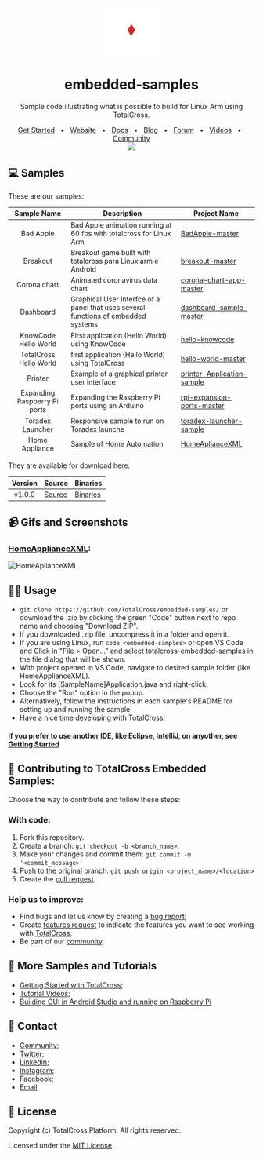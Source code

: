 <div align="center"> <a href="https://totalcross.com/" target="_blank"> <img src="https://github.com/TotalCross/totalcross/blob/master/totalcross.gif" alt="totalcross logo"/></a></div>

<div align="center"> 
<h1> embedded-samples </h1> </div>
<p align="center">Sample code illustrating what is possible to build for Linux Arm using TotalCross. </strong></em></p>

<div align="center">
  <a href="https://totalcross.com/get-started" target="_blank">Get Started</a>
  <span>&nbsp;&nbsp;•&nbsp;&nbsp;</span>
  <a href="https://totalcross.com/" target="_blank">Website</a>
  <span>&nbsp;&nbsp;•&nbsp;&nbsp;</span>
  <a href="http://learn.totalcross.com/" target="_blank">Docs</a>
  <span>&nbsp;&nbsp;•&nbsp;&nbsp;</span>
  <a href="https://medium.com/totalcross-community" target="_blank">Blog</a>
  <span>&nbsp;&nbsp;•&nbsp;&nbsp;</span>
  <a href="https://forum.totalcross.com" target="_blank">Forum</a>
  <span>&nbsp;&nbsp;•&nbsp;&nbsp;</span>
  <a href="https://www.youtube.com/c/totalcross" target="_blank">Videos</a>
  <span>&nbsp;&nbsp;•&nbsp;&nbsp;</span>
  <a href="https://totalcross.com/community/" target="_blank">Community</a>
</div>

<div align="center"><img src="https://github.com/TotalCross/totalcross-embedded-samples/workflows/Java%20CI%20with%20Maven/badge.svg"/></div>

## 💻 Samples
These are our samples:

|Sample Name | Description | Project Name  | 
|:-:|---|---|
| Bad Apple | Bad Apple animation running at 60 fps with totalcross for Linux Arm | [BadApple-master](https://github.com/TotalCross/knowcode-samples/tree/main/BadApple-master) |
| Breakout | Breakout game built with totalcross para Linux arm e Android | [breakout-master](https://github.com/TotalCross/knowcode-samples/tree/main/breakout-master) |     
| Corona chart | Animated coronavirus data chart | [corona-chart-app-master](https://github.com/TotalCross/knowcode-samples/tree/main/corona-chart-app-master) |     
| Dashboard | Graphical User Interfce of a panel that uses several functions of embedded systems | [dashboard-sample-master](https://github.com/TotalCross/knowcode-samples/tree/main/dashboard-sample-master) |     
| KnowCode Hello World | First application (Hello World) using KnowCode | [hello-knowcode](https://github.com/TotalCross/knowcode-samples/tree/main/hello-knowcode) |     
| TotalCross Hello World | first application (Hello World) using TotalCross | [hello-world-master](https://github.com/TotalCross/knowcode-samples/tree/main/hello-world-master) |     
| Printer | Example of a graphical printer user interface | [printer-Application-sample](https://github.com/TotalCross/knowcode-samples/tree/main/printer-Application-sample) |     
| Expanding Raspberry Pi ports | Expanding the Raspberry Pi ports using an Arduino | [rpi-expansion-ports-master](https://github.com/TotalCross/knowcode-samples/tree/main/rpi-expansion-ports-master) |     
| Toradex Launcher | Responsive sample to run on Toradex launche | [toradex-launcher-sample](https://github.com/TotalCross/knowcode-samples/tree/main/toradex-launcher-sample) | 
| Home Appliance | Sample of Home Automation | [HomeAplianceXML](https://github.com/TotalCross/knowcode-samples/tree/main/HomeApplianceXML) |     

They are available for download here:

| Version | Source | Binaries |
|:-:|---|---|
| v1.0.0 | [Source](https://github.com/TotalCross/totalcross-embedded-samples/archive/v1.0.0.zip) | [Binaries](https://github.com/TotalCross/totalcross-embedded-samples/releases/download/v1.0.0/binaries.zip) |     

## 📹 Gifs and Screenshots
### [HomeApplianceXML](https://www.youtube.com/watch?v=ZX_cpSDUCxI&feature=youtu.be):


![HomeAplianceXML](https://github.com/TotalCross/totalcross-embedded-samples/blob/master/images/R4L7x9T850.gif)

## :woman_technologist: Usage

- `git clone https://github.com/TotalCross/embedded-samples/` or download the .zip by clicking the green "Code" button next to repo name and choosing "Download ZIP".
- If you downloaded .zip file, uncompress it in a folder and open it.
- If you are using Linux, run `code <embedded-samples>` or open VS Code and Click in "File > Open..." and select totalcross-embedded-samples in the file dialog that will be shown.
- With project opened in VS Code, navigate to desired sample folder (like HomeApplianceXML).
- Look for its [SampleName]Application.java and right-click.
- Choose the "Run" option in the popup.
- Alternatively, follow the instructions in each sample's README for setting up and running the sample.
- Have a nice time developing with TotalCross!

#### If you prefer to use another IDE, like Eclipse, IntelliJ, on anyother, see [Getting Started](https://learn.totalcross.com/documentation/get-started)


## 🚧 Contributing to TotalCross Embedded Samples:
Choose the way to contribute and follow these steps:

### With code:
1. Fork this repository.
2. Create a branch: `git checkout -b <branch_name>`.
3. Make your changes and commit them: `git commit -m '<commit_message>'`
4. Push to the original branch: `git push origin <project_name>/<location>`
5. Create the [pull request](https://help.github.com/en/github/collaborating-with-issues-and-pull-requests/creating-a-pull-request).

### Help us to improve:
* Find bugs and let us know by creating a [bug report](https://github.com/TotalCross/totalcross-embedded-samples/issues/new?assignees=VaneskaSousa&labels=bug&template=bug_report.md&title=);
* Create [features request](https://github.com/TotalCross/totalcross-embedded-samples/issues/new?assignees=VaneskaSousa&labels=enhancement&template=feature_request.md&title=) to indicate the features you want to see working with [TotalCross](https://totalcross.com/);
* Be part of our [community](https://t.me/totalcrosscommunity).

## 📖 More Samples and Tutorials 
* [Getting Started with TotalCross](https://learn.totalcross.com/documentation/get-started);
* [Tutorial Videos](https://www.youtube.com/channel/UCSXUBRBC4Ec3_o9R7-3XX-w);
* [Building GUI in Android Studio and running on Raspberry Pi](https://www.youtube.com/watch?v=7o3p14wQPsE)

## 📢 Contact
* [Community](https://t.me/totalcrosscommunity);
* [Twitter](https://twitter.com/totalcross);
* [Linkedin](https://linkedin.com/company/totalcross);
* [Instagram](https://www.instagram.com/totalcross/);
* [Facebook](www.facebook.com/TotalCross/);
* [Email](mailto:vaneska.sousa@totalcross.com).

## :page_facing_up: License
Copyright (c) TotalCross Platform. All rights reserved.

Licensed under the [MIT License](https://github.com/TotalCross/embedded-samples/blob/main/LICENSE).
